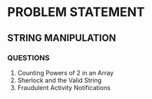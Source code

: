 # PROBLEM STATEMENT 
## STRING MANIPULATION
### QUESTIONS 
1) Counting Powers of 2 in an Array
2) Sherlock and the Valid String
3) Fraudulent Activity Notifications 
